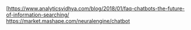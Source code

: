 [https://www.analyticsvidhya.com/blog/2018/01/faq-chatbots-the-future-of-information-searching/
https://market.mashape.com/neuralengine/chatbot
